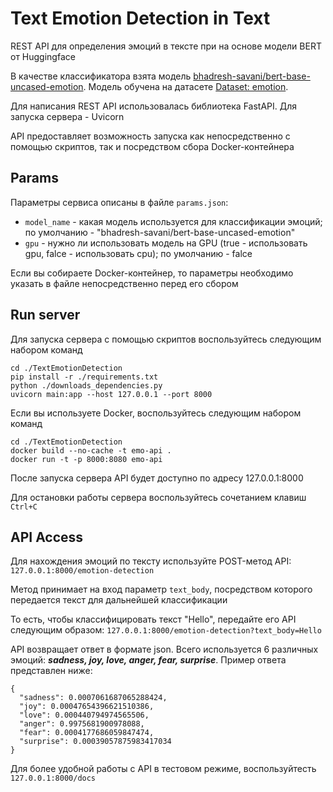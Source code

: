 # Text Emotion Detection in Text
REST API для определения эмоций в тексте при на основе модели BERT от Huggingface

В качестве классификатора взята модель [bhadresh-savani/bert-base-uncased-emotion](https://huggingface.co/bhadresh-savani/bert-base-uncased-emotion). Модель обучена на датасете [Dataset: emotion](https://huggingface.co/datasets/viewer/?dataset=emotion).

Для написания REST API использовалась библиотека FastAPI. Для запуска сервера - Uvicorn

API предоставляет возможность запуска как непосредственно с помощью скриптов, так и посредством сбора Docker-контейнера



## Params
Параметры сервиса описаны в файле ```params.json```:

- ```model_name``` - какая модель используется для классификации эмоций; по умолчанию - "bhadresh-savani/bert-base-uncased-emotion"
- ```gpu``` - нужно ли использовать модель на GPU (true - использовать gpu, falce - использовать cpu); по умолчанию - falce

Если вы собираете Docker-контейнер, то параметры необходимо указать в файле непосредственно перед его сбором



## Run server
Для запуска сервера с помощью скриптов воспользуйтесь следующим набором команд
```
cd ./TextEmotionDetection
pip install -r ./requirements.txt
python ./downloads_dependencies.py
uvicorn main:app --host 127.0.0.1 --port 8000
```

Если вы используете Docker, воспользуйтесь следующим набором команд
```
cd ./TextEmotionDetection
docker build --no-cache -t emo-api .
docker run -t -p 8000:8080 emo-api
```

После запуска сервера API будет доступно по адресу 127.0.0.1:8000

Для остановки работы сервера воспользуйтесь сочетанием клавиш ```Ctrl+C```



## API Access
Для нахождения эмоций по тексту используйте POST-метод API: ```127.0.0.1:8000/emotion-detection```

Метод принимает на вход параметр ```text_body```, посредством которого передается текст для дальнейшей классификации

То есть, чтобы классифицировать текст "Hello", передайте его API следующим образом: ```127.0.0.1:8000/emotion-detection?text_body=Hello```

API возвращает ответ в формате json. Всего используется 6 различных эмоций: ***sadness, joy, love, anger, fear, surprise***. Пример ответа представлен ниже:
```
{
  "sadness": 0.0007061687065288424,
  "joy": 0.00047654396621510386,
  "love": 0.000440794974565506,
  "anger": 0.9975681900978088,
  "fear": 0.0004177686059847474,
  "surprise": 0.00039057875983417034
}
```
Для более удобной работы с API в тестовом режиме, воспользуйтесть ```127.0.0.1:8000/docs```








